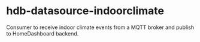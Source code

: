 # hdb-datasource-indoorclimate
Consumer to receive indoor climate events from a MQTT broker and publish to HomeDashboard backend.
